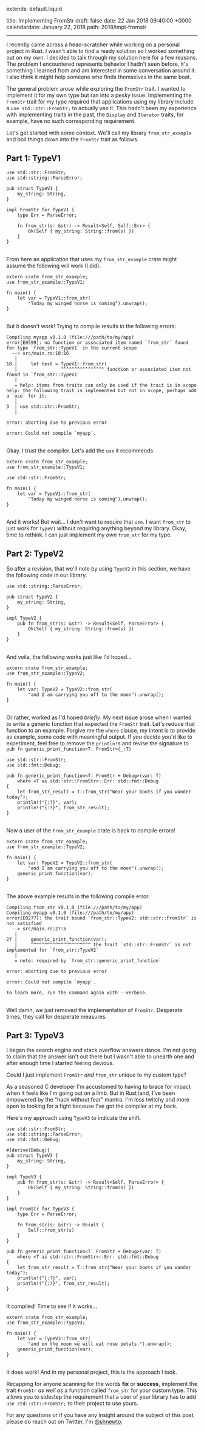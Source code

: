 extends: default.liquid

title: Implementing FromStr
draft: false
date: 22 Jan 2018 09:40:00 +0000
calendardate: January 22, 2018
path: 2018/impl-fromstr

---

I recently came across a head-scratcher while working on a personal project
in Rust. I wasn't able to find a ready solution so I worked
something out on my own. I decided to talk through my solution here for a few
reasons. The problem I encountered represents behavior I hadn't seen before, 
it's something I learned from and am interested in some conversation around it. 
I also think it might help someone who finds themselves in the same boat.

The general problem arose while exploring the `FromStr` trait. I wanted to
implement it for my own type but ran into a pesky issue. Implementing the
`FromStr` trait for my type required that applications using my library include
a `use std::str::FromStr;` to actually use it. This hadn't been my experience 
with implementing traits in the past, the `Display` and  `Iterator` traits, 
for example, have no such corresponding requirement. 

Let's get started with some context. We'll call my library `from_str_example` 
and boil things down into the `FromStr` trait as follows.

## Part 1: TypeV1

<pre>
<code class='rust'>use std::str::FromStr;
use std::string::ParseError;

pub struct TypeV1 {
    my_string: String,
}

impl FromStr for TypeV1 {
    type Err = ParseError;

    fn from_str(s: &str) -> Result&lt;Self, Self::Err&gt; {
        Ok(Self { my_string: String::from(s) })
    }
}
</code>
</pre>

From here an application that uses my `from_str_example` crate might assume
the following will work (I did).


<pre>
<code class='rust'>extern crate from_str_example;
use from_str_example::TypeV1;

fn main() {
    let var = TypeV1::from_str(
        "Today my winged horse is coming").unwrap();
}
</code>
</pre>

But it doesn't work! Trying to compile results in the following errors:

<pre>
<code class='bash'>Compiling myapp v0.1.0 (file:///path/to/my/app)
error[E0599]: no function or associated item named `from_str` found for type `from_str::TypeV1` in the current scope
  --> src/main.rs:18:16
   |
18 |     let test = TypeV1::from_str(
   |                ^^^^^^^^^^^^^^^^ function or associated item not found in `from_str::TypeV1`
   |
   = help: items from traits can only be used if the trait is in scope
help: the following trait is implemented but not in scope, perhaps add a `use` for it:
   |
3  | use std::str::FromStr;
   |

error: aborting due to previous error

error: Could not compile `myapp`.
</code>
</pre>

Okay. I trust the compiler. Let's add the `use` it recommends.

<pre>
<code class='rust'>extern crate from_str_example;
use from_str_example::TypeV1;

use std::str::FromStr;

fn main() {
    let var = TypeV1::from_str(
        "Today my winged horse is coming").unwrap();
}
</code>
</pre>

And it works! But wait... I don't want to require that `use`. I want `from_str`
to just work for `TypeV1` without requiring anything beyond my library. Okay,
time to rethink. I can just implement my _own_ `from_str` for my type.

## Part 2: TypeV2

So after a revision, that we'll note by using `TypeV2` in this section, we have
the following code in our library.

<pre>
<code class='rust'>use std::string::ParseError;

pub struct TypeV2 {
    my_string: String,
}

impl TypeV2 {
    pub fn from_str(s: &str) -> Result&lt;Self, ParseError&gt; {
        Ok(Self { my_string: String::from(s) })
    }
}
</code>
</pre>

And voila, the following works just like I'd hoped...

<pre>
<code class='rust'>extern crate from_str_example;
use from_str_example::TypeV2;

fn main() {
    let var: TypeV2 = TypeV2::from_str(
        "and I am carrying you off to the moon").unwrap();
}
</code>
</pre>

Or rather, worked as I'd hoped _briefly_. My next issue arose when I wanted
to write a generic function that expected the `FromStr` trait. Let's reduce
that function to an example. Forgive me the `where` clause, my intent is to
provide as example, some code with meaningful output. If you decide you'd like
to experiment, feel free to remove the `println!`s and revise the
signature to `pub fn generic_print_function<T: FromStr>(_:T)`

<pre>
<code class='rust'>use std::str::FromStr;
use std::fmt::Debug;

pub fn generic_print_function&lt;T: FromStr + Debug&gt;(var: T)
    where &lt;T as std::str::FromStr&gt;::Err: std::fmt::Debug
{
    let from_str_result = T::from_str("Wear your boots if you wander today");
    println!("{:?}", var);
    println!("{:?}", from_str_result);
}
</code>
</pre>

Now a user of the `from_str_example` crate is back to compile errors!

<pre>
<code class='rust'>extern crate from_str_example;
use from_str_example::TypeV2;

fn main() {
    let var: TypeV2 = TypeV2::from_str(
        "and I am carrying you off to the moon").unwrap();
    generic_print_function(var);
}
</code>
</pre>

The above example results in the following compile error:

<pre>
<code class='bash'>Compiling from_str v0.1.0 (file:///path/to/my/app)
Compiling myapp v0.1.0 (file:///path/to/my/app)
error[E0277]: the trait bound `from_str::TypeV2: std::str::FromStr` is not satisfied
  --> src/main.rs:27:5
   |
27 |     generic_print_function(var);
   |     ^^^^^^^^^^^^^^^^^^^^^^ the trait `std::str::FromStr` is not implemented for `from_str::TypeV2`
   |
   = note: required by `from_str::generic_print_function`

error: aborting due to previous error

error: Could not compile `myapp`.

To learn more, run the command again with --verbose.
</code>
</pre>

Well damn, we just removed the implementation of `FromStr`. Desperate times,
they call for desperate measures.

## Part 3: TypeV3

I began the search engine and stack overflow answers dance. I'm not going to
claim that the answer isn't out there but I wasn't able to unearth one and
after enough time I started feeling devious.

Could I just implement `FromStr` _and_ `from_str` unique to my custom type?

As a seasoned C developer I'm accustomed to having to brace for impact when
it feels like I'm going out on a limb. But in Rust land, I've been
empowered by the "hack without fear" mantra. I'm less twitchy and more open to
looking for a fight because I've got the compiler at my back.

Here's my approach using `TypeV3` to indicate the shift.

<pre>
<code class='rust'>use std::str::FromStr;
use std::string::ParseError;
use std::fmt::Debug;

#[derive(Debug)]
pub struct TypeV3 {
    my_string: String,
}

impl TypeV3 {
    pub fn from_str(s: &str) -> Result&lt;Self, ParseError&gt; {
        Ok(Self { my_string: String::from(s) })
    }
}

impl FromStr for TypeV3 {
    type Err = ParseError;

    fn from_str(s: &str) -> Result<Self, Self::Err> {
        Self::from_str(s)
    }
}

pub fn generic_print_function&lt;T: FromStr + Debug&gt;(var: T)
    where &lt;T as std::str::FromStr&gt;::Err: std::fmt::Debug
{
    let from_str_result = T::from_str("Wear your boots if you wander today");
    println!("{:?}", var);
    println!("{:?}", from_str_result);
}
</code>
</pre>

It compiled! Time to see if it works...

<pre>
<code class='rust'>extern crate from_str_example;
use from_str_example::TypeV3;

fn main() {
    let var = TypeV3::from_str(
        "and on the moon we will eat rose petals.").unwrap();
    generic_print_function(var);
}
</code>
</pre>

It does work! And in my personal project, this is the approach I took.


Recapping for anyone scanning for the words __fix__ or __success__, implement
the trait `FromStr` _as well as_ a function called `from_str` for your custom
type. This allows you to sidestep the requirement
that a user of your library has to add `use std::str::FromStr;` to their project
to use yours.


For any questions or if you have any insight around the subject of this post,
please do reach out on Twitter, I'm [@shnewto](https://twitter.com/shnewto).